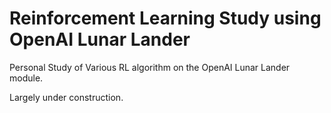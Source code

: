 # Reinforcement Learning Study using OpenAI Lunar Lander
Personal Study of Various RL algorithm on the OpenAI Lunar Lander module.

Largely under construction.
